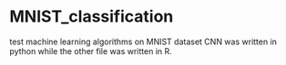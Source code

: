 # MNIST_classification
test machine learning algorithms on MNIST dataset
CNN was written in python while the other file was written in R.

